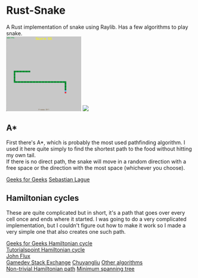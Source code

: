 # Rust-Snake
A Rust implementation of snake using Raylib. Has a few algorithms to play snake.<br>
<img src="images/image.png" height=200 /> <img src="https://www.freecodecamp.org/news/content/images/2021/01/rust-mascot.png" height=200 />

## A*
First there's A*, which is probably the most used pathfinding algorithm. I used it here quite simply to find the shortest path to the food without hitting my own tail.<br>
If there is no direct path, the snake will move in a random direction with a free space or the direction with the most space (whichever you choose).

[Geeks for Geeks](https://www.geeksforgeeks.org/a-search-algorithm/)
[Sebastian Lague](https://www.youtube.com/watch?v=-L-WgKMFuhE&ab_channel=SebastianLague)

## Hamiltonian cycles
These are quite complicated but in short, it's a path that goes over every cell once and ends where it started. I was going to do a very complicated implementation, but I couldn't figure out how to make it work so I made a very simple one that also creates one such path.

[Geeks for Geeks Hamiltonian cycle](https://www.geeksforgeeks.org/hamiltonian-cycle-backtracking-6/)<br>
[Tutorialspoint Hamiltonian cycle](https://www.tutorialspoint.com/Hamiltonian-Cycle)<br>
[John Flux](https://johnflux.com/2015/05/02/nokia-6110-part-3-algorithms/)<br>
[Gamedev Stack Exchange](https://gamedev.stackexchange.com/questions/133460/how-to-find-a-safe-path-for-an-ai-snake)
[Chuyangliu](https://github.com/chuyangliu/snake/blob/master/snake/solver/hamilton.py)
[Other algorithms](https://github.com/gsurma/slitherin)<br>
[Non-trivial Hamiltonian path](https://www.youtube.com/watch?v=u4PDNUO78rA&ab_channel=YulianYarema)
[Minimum spanning tree](https://www.geeksforgeeks.org/properties-of-minimum-spanning-tree-mst/)
